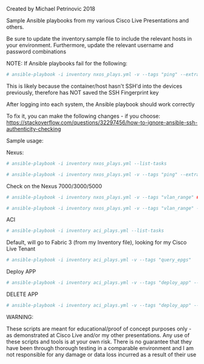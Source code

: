 Created by Michael Petrinovic 2018

Sample Ansible playbooks from my various Cisco Live Presentations and others.

Be sure to update the inventory.sample file to include the relevant hosts in your environment. Furthermore, update the relevant username and password combinations


NOTE:
If Ansible playbooks fail for the following:

```YAML
# ansible-playbook -i inventory nxos_plays.yml -v --tags "ping" --extra-vars "extra_host=10.66.88.1"
```

This is likely because the container/host hasn't SSH'd into the devices previously, therefore has NOT saved the SSH Fingerprint key

After logging into each system, the Ansible playbook should work correctly

To fix it, you can make the following changes - if you choose:
https://stackoverflow.com/questions/32297456/how-to-ignore-ansible-ssh-authenticity-checking


Sample usage:

Nexus:

```YAML
# ansible-playbook -i inventory nxos_plays.yml --list-tasks

# ansible-playbook -i inventory nxos_plays.yml -v --tags "ping" --extra-vars "extra_host=10.66.88.1"
```

Check on the Nexus 7000/3000/5000

```YAML
# ansible-playbook -i inventory nxos_plays.yml -v --tags "vlan_range" ### Default state is 'present' so will ensure existance of the vlan_range

# ansible-playbook -i inventory nxos_plays.yml -v --tags "vlan_range" --extra-vars "state=absent"   ### State absent will delete the vlan_range
```

ACI

```YAML
# ansible-playbook -i inventory aci_plays.yml --list-tasks
```

Default, will go to Fabric 3 (from my Inventory file), looking for my Cisco Live Tenant
```YAML
# ansible-playbook -i inventory aci_plays.yml -v --tags "query_epgs"
```

Deploy APP
```YAML
# ansible-playbook -i inventory aci_plays.yml -v --tags "deploy_app" --extra-vars "group=aci_sim"
```

DELETE APP
```YAML
# ansible-playbook -i inventory aci_plays.yml -v --tags "deploy_app" --extra-vars "group=aci_sim" --extra-vars "state=absent"
```

WARNING:

These scripts are meant for educational/proof of concept purposes only - as demonstrated at Cisco Live and/or my other presentations. Any use of these scripts and tools is at your own risk. There is no guarantee that they have been through thorough testing in a comparable environment and I am not responsible for any damage or data loss incurred as a result of their use
